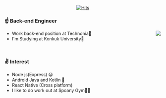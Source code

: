 <div align=center>

[![Hits](https://hits.seeyoufarm.com/api/count/incr/badge.svg?url=https%3A%2F%2Fgithub.com%2FWooSangGyu)](https://hits.seeyoufarm.com) 

</div>

### ☝️ Back-end Engineer
- Work back-end position at Technonia🏢
<a href="https://github.com/WooSangGyu/WooSangGyu/blob/master/README.md"><img align="right" src="https://github-readme-stats.anuraghazra1.vercel.app/api?username=WooSangGyu&show_icons=true" /></a>
- I'm Studying at Konkuk University🏤




<br />

### ✌️ Interest
- Node js(Express) 😀
- Android Java and Kotlin 👀
- React Native (Cross platform)
- I like to do work out at Spoany Gym💪🏻
